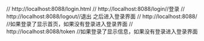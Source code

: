 
//    http://localhost:8088/login.html
//    http://localhost:8088/login//登录
//    http://localhost:8088/logout//退出 之后进入登录界面
//    http://localhost:8088/   //如果登录了显示首页，如果没有登录进入登录界面
//    http://localhost:8088/token   //如果登录了显示信息，如果没有登录进入登录界面